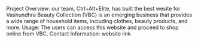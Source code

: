 Project Overview: our team, Ctrl+Alt+Elite, has built the best wesite for Vashundhra Beauty Collection (VBC) is an emerging business that provides a wide range of household items, including clothes, beauty products, and more. 
Usage: The users can access this website and proceed to shop online from VBC.
Contact Information: website link
